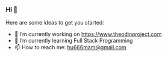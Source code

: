 ### Hi 👋

Here are some ideas to get you started:

- 🔭 I’m currently working on https://www.theodinproject.com  
- 🌱 I’m currently learning Full Stack Programming 
- 📫 How to reach me: hu666mam@gmail.com


